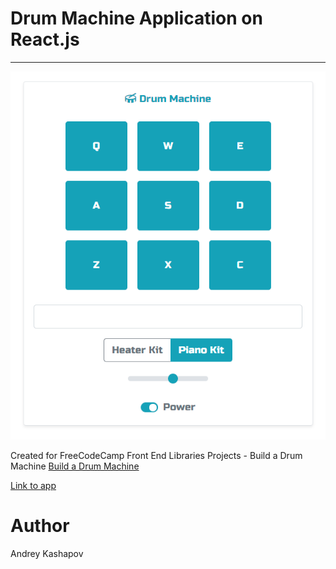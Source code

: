 # Drum Machine Application on React.js
-----
![Drum Machine](preview.png)

Created for FreeCodeCamp Front End Libraries Projects - Build a Drum Machine
[Build a Drum Machine](https://learn.freecodecamp.org/front-end-libraries/front-end-libraries-projects/build-a-drum-machine/)

[Link to app](https://github.com/kashapov/)

# Author
Andrey Kashapov

